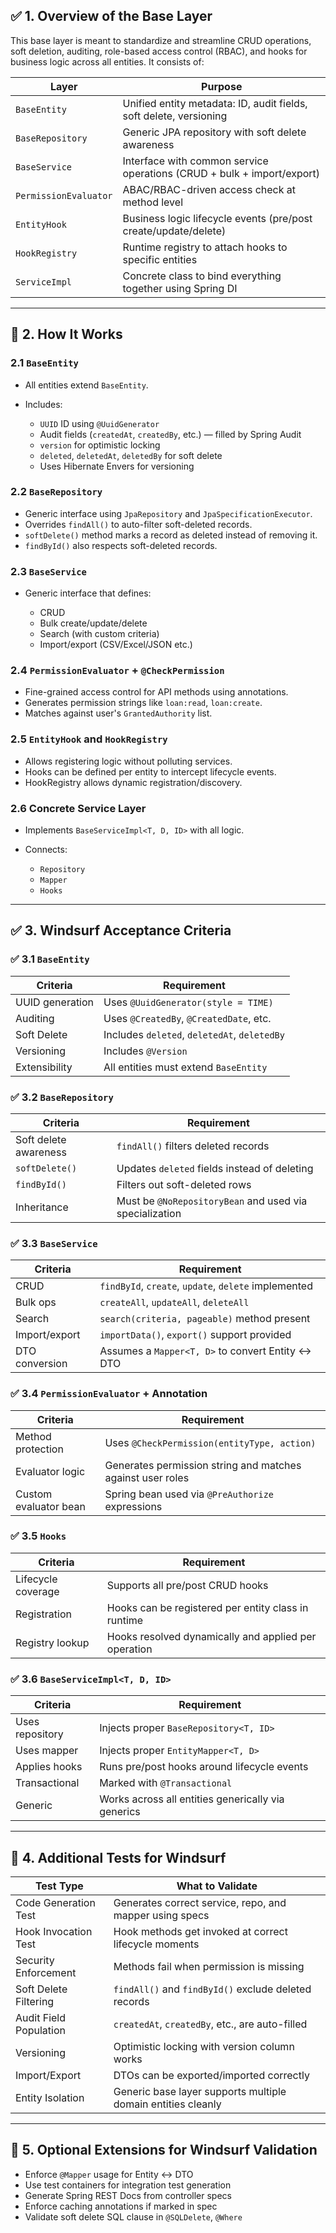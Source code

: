 ## ✅ 1. **Overview of the Base Layer**

This base layer is meant to standardize and streamline CRUD operations, soft deletion, auditing, role-based access control (RBAC), and hooks for business logic across all entities. It consists of:

| Layer                 | Purpose                                                                |
| --------------------- | ---------------------------------------------------------------------- |
| `BaseEntity`          | Unified entity metadata: ID, audit fields, soft delete, versioning     |
| `BaseRepository`      | Generic JPA repository with soft delete awareness                      |
| `BaseService`         | Interface with common service operations (CRUD + bulk + import/export) |
| `PermissionEvaluator` | ABAC/RBAC-driven access check at method level                          |
| `EntityHook`          | Business logic lifecycle events (pre/post create/update/delete)        |
| `HookRegistry`        | Runtime registry to attach hooks to specific entities                  |
| `ServiceImpl`         | Concrete class to bind everything together using Spring DI             |

---

## 🧠 2. **How It Works**

### 2.1 `BaseEntity`

* All entities extend `BaseEntity`.
* Includes:

  * `UUID` ID using `@UuidGenerator`
  * Audit fields (`createdAt`, `createdBy`, etc.) — filled by Spring Audit
  * `version` for optimistic locking
  * `deleted`, `deletedAt`, `deletedBy` for soft delete
  * Uses Hibernate Envers for versioning

### 2.2 `BaseRepository`

* Generic interface using `JpaRepository` and `JpaSpecificationExecutor`.
* Overrides `findAll()` to auto-filter soft-deleted records.
* `softDelete()` method marks a record as deleted instead of removing it.
* `findById()` also respects soft-deleted records.

### 2.3 `BaseService`

* Generic interface that defines:

  * CRUD
  * Bulk create/update/delete
  * Search (with custom criteria)
  * Import/export (CSV/Excel/JSON etc.)

### 2.4 `PermissionEvaluator` + `@CheckPermission`

* Fine-grained access control for API methods using annotations.
* Generates permission strings like `loan:read`, `loan:create`.
* Matches against user's `GrantedAuthority` list.

### 2.5 `EntityHook` and `HookRegistry`

* Allows registering logic without polluting services.
* Hooks can be defined per entity to intercept lifecycle events.
* HookRegistry allows dynamic registration/discovery.

### 2.6 Concrete Service Layer

* Implements `BaseServiceImpl<T, D, ID>` with all logic.
* Connects:

  * `Repository`
  * `Mapper`
  * `Hooks`

---

## ✅ 3. **Windsurf Acceptance Criteria**

### ✅ 3.1 `BaseEntity`

| Criteria        | Requirement                                  |
| --------------- | -------------------------------------------- |
| UUID generation | Uses `@UuidGenerator(style = TIME)`          |
| Auditing        | Uses `@CreatedBy`, `@CreatedDate`, etc.      |
| Soft Delete     | Includes `deleted`, `deletedAt`, `deletedBy` |
| Versioning      | Includes `@Version`                          |
| Extensibility   | All entities must extend `BaseEntity`        |

### ✅ 3.2 `BaseRepository`

| Criteria              | Requirement                                             |
| --------------------- | ------------------------------------------------------- |
| Soft delete awareness | `findAll()` filters deleted records                     |
| `softDelete()`        | Updates `deleted` fields instead of deleting            |
| `findById()`          | Filters out soft-deleted rows                           |
| Inheritance           | Must be `@NoRepositoryBean` and used via specialization |

### ✅ 3.3 `BaseService`

| Criteria       | Requirement                                          |
| -------------- | ---------------------------------------------------- |
| CRUD           | `findById`, `create`, `update`, `delete` implemented |
| Bulk ops       | `createAll`, `updateAll`, `deleteAll`                |
| Search         | `search(criteria, pageable)` method present          |
| Import/export  | `importData()`, `export()` support provided          |
| DTO conversion | Assumes a `Mapper<T, D>` to convert Entity <-> DTO   |

### ✅ 3.4 `PermissionEvaluator` + Annotation

| Criteria              | Requirement                                                |
| --------------------- | ---------------------------------------------------------- |
| Method protection     | Uses `@CheckPermission(entityType, action)`                |
| Evaluator logic       | Generates permission string and matches against user roles |
| Custom evaluator bean | Spring bean used via `@PreAuthorize` expressions           |

### ✅ 3.5 `Hooks`

| Criteria           | Requirement                                          |
| ------------------ | ---------------------------------------------------- |
| Lifecycle coverage | Supports all pre/post CRUD hooks                     |
| Registration       | Hooks can be registered per entity class in runtime  |
| Registry lookup    | Hooks resolved dynamically and applied per operation |

### ✅ 3.6 `BaseServiceImpl<T, D, ID>`

| Criteria        | Requirement                                        |
| --------------- | -------------------------------------------------- |
| Uses repository | Injects proper `BaseRepository<T, ID>`             |
| Uses mapper     | Injects proper `EntityMapper<T, D>`                |
| Applies hooks   | Runs pre/post hooks around lifecycle events        |
| Transactional   | Marked with `@Transactional`                       |
| Generic         | Works across all entities generically via generics |

---

## 🧪 4. Additional Tests for Windsurf

| Test Type              | What to Validate                                             |
| ---------------------- | ------------------------------------------------------------ |
| Code Generation Test   | Generates correct service, repo, and mapper using specs      |
| Hook Invocation Test   | Hook methods get invoked at correct lifecycle moments        |
| Security Enforcement   | Methods fail when permission is missing                      |
| Soft Delete Filtering  | `findAll()` and `findById()` exclude deleted records         |
| Audit Field Population | `createdAt`, `createdBy`, etc., are auto-filled              |
| Versioning             | Optimistic locking with version column works                 |
| Import/Export          | DTOs can be exported/imported correctly                      |
| Entity Isolation       | Generic base layer supports multiple domain entities cleanly |

---

## 📌 5. Optional Extensions for Windsurf Validation

* Enforce `@Mapper` usage for Entity ↔ DTO
* Use test containers for integration test generation
* Generate Spring REST Docs from controller specs
* Enforce caching annotations if marked in spec
* Validate soft delete SQL clause in `@SQLDelete`, `@Where`
